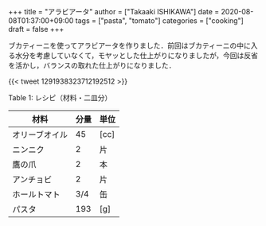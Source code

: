 +++
title = "アラビアータ"
author = ["Takaaki ISHIKAWA"]
date = 2020-08-08T01:37:00+09:00
tags = ["pasta", "tomato"]
categories = ["cooking"]
draft = false
+++

ブカティーニを使ってアラビアータを作りました．前回はブカティーニの中に入る水分を考慮していなくて，モヤッとした仕上がりになりましたが，今回は反省を活かし，バランスの取れた仕上がりになりました．

{{< tweet 1291938323712192512 >}}

<div class="table-caption">
  <span class="table-number">Table 1</span>:
  レシピ（材料・二皿分）
</div>

| 材料    | 分量 | 単位 |
|-------|----|----|
| オリーブオイル | 45  | [cc] |
| ニンニク | 2   | 片   |
| 鷹の爪  | 2   | 本   |
| アンチョビ | 2   | 片   |
| ホールトマト | 3/4 | 缶   |
| パスタ  | 193 | [g]  |
